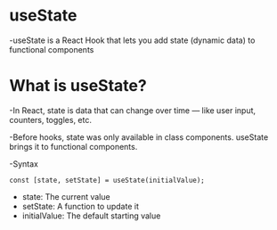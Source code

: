 # useState

-useState is a React Hook that lets you add state (dynamic data) to functional components

# What is useState?

-In React, state is data that can change over time — like user input, counters, toggles, etc.

-Before hooks, state was only available in class components. useState brings it to functional components.

-Syntax

`const [state, setState] = useState(initialValue);`

- state: The current value
- setState: A function to update it
- initialValue: The default starting value
